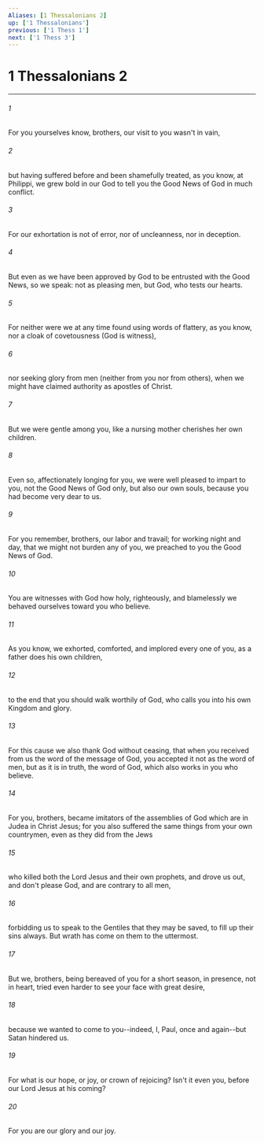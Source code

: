 ```yaml
---
Aliases: [1 Thessalonians 2]
up: ['1 Thessalonians']
previous: ['1 Thess 1']
next: ['1 Thess 3']
---
```

# 1 Thessalonians 2
***





###### 1 

For you yourselves know, brothers, our visit to you wasn't in vain, 



###### 2 

but having suffered before and been shamefully treated, as you know, at Philippi, we grew bold in our God to tell you the Good News of God in much conflict. 



###### 3 

For our exhortation is not of error, nor of uncleanness, nor in deception. 



###### 4 

But even as we have been approved by God to be entrusted with the Good News, so we speak: not as pleasing men, but God, who tests our hearts. 



###### 5 

For neither were we at any time found using words of flattery, as you know, nor a cloak of covetousness (God is witness), 



###### 6 

nor seeking glory from men (neither from you nor from others), when we might have claimed authority as apostles of Christ. 



###### 7 

But we were gentle among you, like a nursing mother cherishes her own children. 



###### 8 

Even so, affectionately longing for you, we were well pleased to impart to you, not the Good News of God only, but also our own souls, because you had become very dear to us. 



###### 9 

For you remember, brothers, our labor and travail; for working night and day, that we might not burden any of you, we preached to you the Good News of God. 



###### 10 

You are witnesses with God how holy, righteously, and blamelessly we behaved ourselves toward you who believe. 



###### 11 

As you know, we exhorted, comforted, and implored every one of you, as a father does his own children, 



###### 12 

to the end that you should walk worthily of God, who calls you into his own Kingdom and glory. 



###### 13 

For this cause we also thank God without ceasing, that when you received from us the word of the message of God, you accepted it not as the word of men, but as it is in truth, the word of God, which also works in you who believe. 



###### 14 

For you, brothers, became imitators of the assemblies of God which are in Judea in Christ Jesus; for you also suffered the same things from your own countrymen, even as they did from the Jews 



###### 15 

who killed both the Lord Jesus and their own prophets, and drove us out, and don't please God, and are contrary to all men, 



###### 16 

forbidding us to speak to the Gentiles that they may be saved, to fill up their sins always. But wrath has come on them to the uttermost. 



###### 17 

But we, brothers, being bereaved of you for a short season, in presence, not in heart, tried even harder to see your face with great desire, 



###### 18 

because we wanted to come to you--indeed, I, Paul, once and again--but Satan hindered us. 



###### 19 

For what is our hope, or joy, or crown of rejoicing? Isn't it even you, before our Lord Jesus at his coming? 



###### 20 

For you are our glory and our joy.
